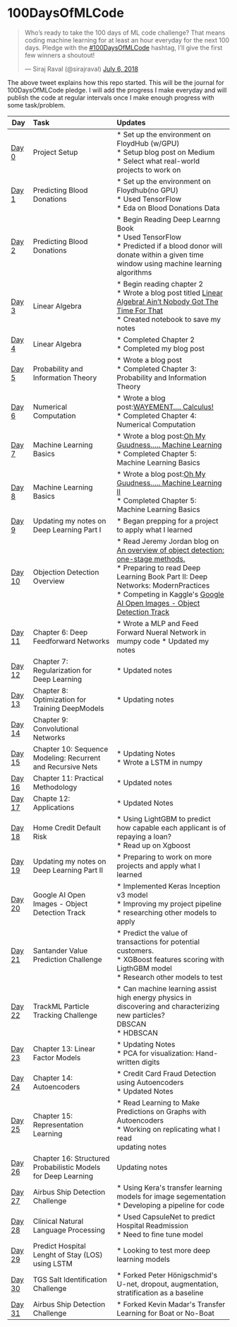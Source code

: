 # 100DaysOfMLCode  

<blockquote class="twitter-tweet" data-lang="en"><p lang="en" dir="ltr">Who’s ready to take the 100 days of ML code challenge? That means coding machine learning for at least an hour everyday for the next 100 days. Pledge with the <a href=https://twitter.com/William33712308/status/1015290320416894979">#100DaysOfMLCode</a> hashtag, I’ll give the first few winners a shoutout!</p>&mdash; Siraj Raval (@sirajraval) <a href="https://twitter.com/sirajraval/status/1014758160572141568?ref_src=twsrc%5Etfw">July 6, 2018</a></blockquote>

The above tweet explains how this repo started. This will be the journal for 100DaysOfMLCode pledge. I will add the progress I make everyday and will publish the code at regular intervals once I make enough progress with some task/problem.  

| Day        | Task           |   Updates      |   
| -------------- |:--------------|  :----------------- |  
| [Day 0](https://medium.com/@dskswu/siraj-raval-100-days-of-ml-coding-challenge-7b985d8a4e82) | Project Setup |* Set up the environment on FloydHub (w/GPU) </br> * Setup blog post on Medium  </br> * Select what real-world projects to work on|  
| [Day 1](https://github.com/MinuteswithMetrics/100-Days-Of-ML-Code/tree/master/Day1) | Predicting Blood Donations |* Set up the environment on Floydhub(no GPU) </br> * Used TensorFlow </br> * Eda on Blood Donations Data |  
| [Day 2](https://github.com/MinuteswithMetric/100-Days-Of-ML-Code/tree/master/Predicting%20Blood%20Donations) | Predicting Blood Donations |* Begin Reading Deep Learnng Book </br> * Used TensorFlow </br> * Predicted if a blood donor will donate within a given time window using machine learning algorithms|
| [Day 3](https://github.com/MinuteswithMetrics/100-Days-Of-ML-Code/tree/master/Day3) | Linear Algebra |* Begin reading chapter 2</br> * Wrote a blog post titled [Linear Algebra! Ain’t Nobody Got The Time For That](https://medium.com/@dskswu/linear-algebra-aint-nobody-got-the-time-for-that-ee0c98cfdf25 "Linear Algebra! Ain’t Nobody Got The Time For That") </br> * Created notebook to save my notes</br>   
| [Day 4](https://github.com/MinuteswithMetrics/100-Days-Of-ML-Code/tree/master/Day4) | Linear Algebra |* Completed Chapter 2 </br> * Completed my blog post|  
| [Day 5](https://github.com/MinuteswithMetrics/100-Days-Of-ML-Code/tree/master/Day5) |Probability and Information Theory |* Wrote a blog post </br> * Completed Chapter 3: Probability and Information Theory |  
| [Day 6](https://github.com/MinuteswithMetrics/100-Days-Of-ML-Code/tree/master/Day6) | Numerical Computation |* Wrote a blog post:[WAYEMENT…. Calculus!](https://medium.com/@dskswu/wayement-calculus-e7577fabd58f "WAYEMENT…. Calculus!t") </br> * Completed Chapter 4: Numerical Computation|  
| [Day 7](https://github.com/MinuteswithMetrics/100-Days-Of-ML-Code/tree/master/Day7) | Machine Learning Basics |* Wrote a blog post:[Oh My Guudness….. Machine Learning](https://medium.com/@dskswu/oh-my-guudness-machine-learning-46fc4acf745d "Oh My Guudness….. Machine Learning") </br> * Completed Chapter 5: Machine Learning Basics|   
| [Day 8](https://github.com/MinuteswithMetrics/100-Days-Of-ML-Code/tree/master/Day8) | Machine Learning Basics |* Wrote a blog post:[Oh My Guudness….. Machine Learning II](https://medium.com/@dskswu/oh-my-guudness-machine-learning-ii-1068a7abc09b "Oh My Guudness….. Machine Learning II") </br> * Completed Chapter 5: Machine Learning Basics| 
| [Day 9](https://github.com/MinuteswithMetrics/100-Days-Of-ML-Code/tree/master/Day9) | Updating my notes on Deep Learning Part I |* Began prepping for a project to apply what I learned |  
| [Day 10](https://github.com/MinuteswithMetrics/100-Days-Of-ML-Code/tree/master/Day10) | Objection Detection Overview |* Read Jeremy Jordan blog on [An overview of object detection: one-stage methods.](https://www.jeremyjordan.me/object-detection-one-stage/ "An overview of object detection: one-stage methods.") </br> * Preparing to read Deep Learning Book Part II: Deep Networks: ModernPractices </br> * Competing in Kaggle's  [Google AI Open Images - Object Detection Track ](https://www.kaggle.com/c/google-ai-open-images-object-detection-track "Google AI Open Images - Object Detection Track ") |  
| [Day 11](https://github.com/MinuteswithMetrics/100-Days-Of-ML-Code/tree/master/Day11) | Chapter 6: Deep Feedforward Networks |* Wrote a MLP and Feed Forward Nueral Network in mumpy code * Updated my notes </br>  |  
| [Day 12](https://github.com/MinuteswithMetrics/100-Days-Of-ML-Code/tree/master/Day12) | Chapter 7: Regularization for Deep Learning |* Updated notes|
| [Day 13](https://github.com/MinuteswithMetrics/100-Days-Of-ML-Code/tree/master/Day13) | Chapter 8: Optimization for Training DeepModels |* Updating notes | 
| [Day 14](https://github.com/MinuteswithMetrics/100-Days-Of-ML-Code/tree/master/Day14) | Chapter 9: Convolutional Networks ||* Updating notes |
| [Day 15](https://github.com/MinuteswithMetrics/100-Days-Of-ML-Code/tree/master/Day15) |Chapter 10: Sequence Modeling: Recurrent and Recursive Nets |* Updating Notes </br> * Wrote a LSTM in numpy |  
| [Day 16](https://github.com/MinuteswithMetrics/100-Days-Of-ML-Code/tree/master/Day16) | Chapter 11: Practical Methodology |* Updated notes |  
| [Day 17](https://github.com/MinuteswithMetrics/100-Days-Of-ML-Code/tree/master/Day17) | Chapte 12: Applications |* Updated Notes |   
| [Day 18](https://github.com/MinuteswithMetrics/100-Days-Of-ML-Code/tree/master/Day18) | Home Credit Default Risk |* Using LightGBM to predict how capable each applicant is of repaying a loan? </br> * Read up on Xgboost| 
| [Day 19](https://github.com/MinuteswithMetrics/100-Days-Of-ML-Code/tree/master/Day19) | Updating my notes on Deep Learning Part II |* Preparing to work on more projects and apply what I learned |  
| [Day 20](https://github.com/MinuteswithMetrics/100-Days-Of-ML-Code/tree/master/Day20) |Google AI Open Images - Object Detection Track |* Implemented Keras Inception v3 model </br> * Improving my project pipeline </br> * researching other models to apply | 
| [Day 21](https://github.com/MinuteswithMetrics/100-Days-Of-ML-Code/tree/master/Day21) | Santander Value Prediction Challenge |* Predict the value of transactions for potential customers. </br> * XGBoost features scoring with LigthGBM model </br> * Research other models to test |  
| [Day 22](https://github.com/MinuteswithMetrics/100-Days-Of-ML-Code/tree/master/Day22) | TrackML Particle Tracking Challenge |*  Can machine learning assist high energy physics in discovering and characterizing new particles?  </br> DBSCAN </br> * HDBSCAN |
| [Day 23](https://github.com/MinuteswithMetrics/100-Days-Of-ML-Code/tree/master/Day23) | Chapter 13: Linear Factor Models |* Updating Notes </br> * PCA for visualization: Hand-written digits</br>  
| [Day 24](https://github.com/MinuteswithMetrics/100-Days-Of-ML-Code/tree/master/Day24) | Chapter 14: Autoencoders |* Credit Card Fraud Detection using Autoencoders </br> * Updated Notes|  
| [Day 25](https://github.com/MinuteswithMetrics/100-Days-Of-ML-Code/tree/master/Day25) |Chapter 15: Representation Learning |* Read Learning to Make Predictions on Graphs with Autoencoders </br> * Working on replicating what I read </br> updating notes |  
| [Day 26](https://github.com/MinuteswithMetrics/100-Days-Of-ML-Code/tree/master/Day26) | Chapter 16:  Structured Probabilistic Models for Deep Learning |Updating notes|  
| [Day 27](https://github.com/MinuteswithMetrics/100-Days-Of-ML-Code/tree/master/Day27) | Airbus Ship Detection Challenge |* Using Kera's transfer learning models for image segementation </br> * Developing a pipeline for code|   
| [Day 28](https://github.com/MinuteswithMetrics/100-Days-Of-ML-Code/tree/master/Day28) | Clinical Natural Language Processing |* Used CapsuleNet to predict Hospital Readmission  </br> * Need to fine tune model| 
| [Day 29](https://github.com/MinuteswithMetrics/100-Days-Of-ML-Code/tree/master/Day29) | Predict Hospital Lenght of Stay (LOS) using LSTM |* Looking to test more deep learning models |  
| [Day 30](https://github.com/MinuteswithMetrics/100-Days-Of-ML-Code/tree/master/Day30) | TGS Salt Identification Challenge |* Forked  Peter Hönigschmid's U-net, dropout, augmentation, stratification as a baseline| </br> * Working on a pipeline Unet and other models | 
| [Day 31](https://github.com/MinuteswithMetrics/100-Days-Of-ML-Code/tree/master/Day30) | Airbus Ship Detection Challenge |* Forked  Kevin Madar's Transfer Learning for Boat or No-Boat| </br> * Working on a pipeline Unet and other models | 
